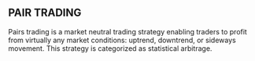 ## PAIR TRADING

Pairs trading is a market neutral trading strategy enabling traders to profit from virtually any market conditions: uptrend, downtrend, or sideways movement. This strategy is categorized as statistical arbitrage.

